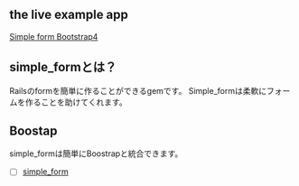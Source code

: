 


## the live example app

<a href="http://simple-form-bootstrap.plataformatec.com.br/">Simple form Bootstrap4 </a>



## simple_formとは？



Railsのformを簡単に作ることができるgemです。
Simple_formは柔軟にフォームを作ることを助けてくれます。

## Boostap 

simple_formは簡単にBoostrapと統合できます。


- [ ] <a href="http://simple-form.plataformatec.com.br/#country-select">simple_form</a>




